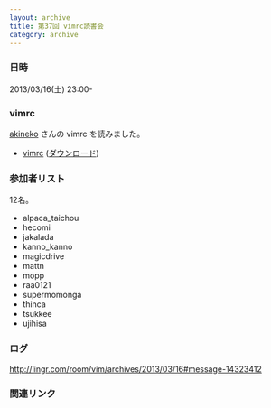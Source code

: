```yaml
---
layout: archive
title: 第37回 vimrc読書会
category: archive
---
```


### 日時
2013/03/16(土) 23:00-

### vimrc
[akineko](https://github.com/akineko) さんの vimrc を読みました。

- [vimrc](https://github.com/akineko/dotfiles/blob/8a05b76600178c4bc220d9f88c70720890aa0c69/.vimrc) ([ダウンロード](https://raw.github.com/akineko/dotfiles/8a05b76600178c4bc220d9f88c70720890aa0c69/.vimrc))

### 参加者リスト

12名。

- alpaca_taichou
- hecomi
- jakalada
- kanno_kanno
- magicdrive
- mattn
- mopp
- raa0121
- supermomonga
- thinca
- tsukkee
- ujihisa


### ログ
<http://lingr.com/room/vim/archives/2013/03/16#message-14323412>

### 関連リンク

